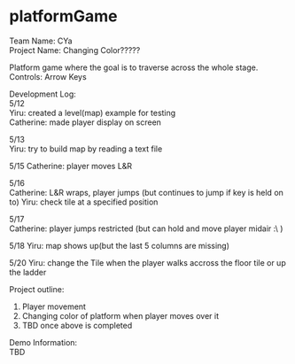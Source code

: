 # platformGame

Team Name: CYa   
Project Name: Changing Color?????

Platform game where the goal is to traverse across the whole stage.   
Controls: Arrow Keys   

Development Log:  
5/12   
Yiru: created a level(map) example for testing  
Catherine: made player display on screen

5/13   
Yiru: try to build map by reading a text file

5/15 
Catherine: player moves L&R  

5/16  
Catherine: L&R wraps, player jumps (but continues to jump if key is held on to) 
Yiru: check tile at a specified position

5/17  
Catherine: player jumps restricted (but can hold and move player midair :\ )  

5/18
Yiru: map shows up(but the last 5 columns are missing)

5/20
Yiru: change the Tile when the player walks accross the floor tile or up the ladder

Project outline:  
1. Player movement  
2. Changing color of platform when player moves over it  
3. TBD once above is completed  

Demo Information:  
TBD 
